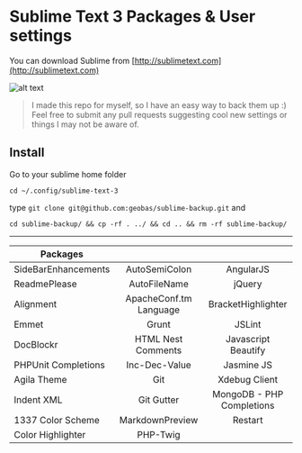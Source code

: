 # Sublime Text 3 Packages & User settings

You can download Sublime from [http://sublimetext.com](http://sublimetext.com)

![alt text](http://i1-linux.softpedia-static.com/screenshots/Sublime-Text_3.png "Sublime Text 3")

> I made this repo for myself, so I have an easy way to back them up :) Feel free to submit any pull requests suggesting cool new settings or things I may not be aware of.

## Install

Go to your sublime home folder
```
cd ~/.config/sublime-text-3
```
type `git clone git@github.com:geobas/sublime-backup.git` and

```
cd sublime-backup/ && cp -rf . ../ && cd .. && rm -rf sublime-backup/
```
---

| Packages | | |
| ------------- |:-------------:|:-------------:|
| SideBarEnhancements | AutoSemiColon | AngularJS |
| ReadmePlease | AutoFileName | jQuery |
| Alignment | Apache​Conf.​tm​Language | BracketHighlighter |
| Emmet | Grunt | JSLint |
| DocBlockr | HTML Nest Comments | Javascript Beautify |
| PHPUnit Completions | Inc-Dec-Value | Jasmine JS |
| Agila Theme | Git | Xdebug Client |
| Indent XML | Git Gutter | Mongo​DB - PHP Completions |
| 1337 Color Scheme | MarkdownPreview | Restart |
| Color Highlighter | PHP-Twig |
